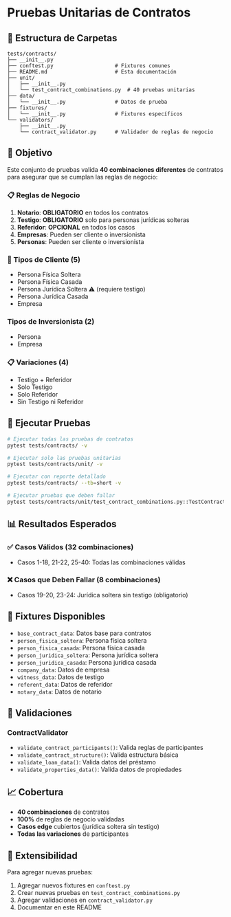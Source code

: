 # Pruebas Unitarias de Contratos

## 📁 Estructura de Carpetas

```
tests/contracts/
├── __init__.py
├── conftest.py                    # Fixtures comunes
├── README.md                      # Esta documentación
├── unit/
│   ├── __init__.py
│   └── test_contract_combinations.py  # 40 pruebas unitarias
├── data/
│   └── __init__.py                # Datos de prueba
├── fixtures/
│   └── __init__.py                # Fixtures específicos
└── validators/
    ├── __init__.py
    └── contract_validator.py      # Validador de reglas de negocio
```

## 🎯 Objetivo

Este conjunto de pruebas valida **40 combinaciones diferentes** de contratos para asegurar que se cumplan las reglas de negocio:

### 📋 Reglas de Negocio

1. **Notario**: **OBLIGATORIO** en todos los contratos
2. **Testigo**: **OBLIGATORIO** solo para personas jurídicas solteras
3. **Referidor**: **OPCIONAL** en todos los casos
4. **Empresas**: Pueden ser cliente o inversionista
5. **Personas**: Pueden ser cliente o inversionista

### 🏢 Tipos de Cliente (5)
- Persona Física Soltera
- Persona Física Casada
- Persona Jurídica Soltera ⚠️ (requiere testigo)
- Persona Jurídica Casada
- Empresa

###  Tipos de Inversionista (2)
- Persona
- Empresa

### 📋 Variaciones (4)
- Testigo + Referidor
- Solo Testigo
- Solo Referidor
- Sin Testigo ni Referidor

## 🧪 Ejecutar Pruebas

```bash
# Ejecutar todas las pruebas de contratos
pytest tests/contracts/ -v

# Ejecutar solo las pruebas unitarias
pytest tests/contracts/unit/ -v

# Ejecutar con reporte detallado
pytest tests/contracts/ --tb=short -v

# Ejecutar pruebas que deben fallar
pytest tests/contracts/unit/test_contract_combinations.py::TestContractCombinations::test_combination_19_juridica_soltera_persona_with_referent_only_should_fail -v
```

## 📊 Resultados Esperados

### ✅ Casos Válidos (32 combinaciones)
- Casos 1-18, 21-22, 25-40: Todas las combinaciones válidas

### ❌ Casos que Deben Fallar (8 combinaciones)
- Casos 19-20, 23-24: Jurídica soltera sin testigo (obligatorio)

## 🔧 Fixtures Disponibles

- `base_contract_data`: Datos base para contratos
- `person_fisica_soltera`: Persona física soltera
- `person_fisica_casada`: Persona física casada
- `person_juridica_soltera`: Persona jurídica soltera
- `person_juridica_casada`: Persona jurídica casada
- `company_data`: Datos de empresa
- `witness_data`: Datos de testigo
- `referent_data`: Datos de referidor
- `notary_data`: Datos de notario

## 🎯 Validaciones

### ContractValidator
- `validate_contract_participants()`: Valida reglas de participantes
- `validate_contract_structure()`: Valida estructura básica
- `validate_loan_data()`: Valida datos del préstamo
- `validate_properties_data()`: Valida datos de propiedades

## 📈 Cobertura

- **40 combinaciones** de contratos
- **100%** de reglas de negocio validadas
- **Casos edge** cubiertos (jurídica soltera sin testigo)
- **Todas las variaciones** de participantes

## 🚀 Extensibilidad

Para agregar nuevas pruebas:

1. Agregar nuevos fixtures en `conftest.py`
2. Crear nuevas pruebas en `test_contract_combinations.py`
3. Agregar validaciones en `contract_validator.py`
4. Documentar en este README

